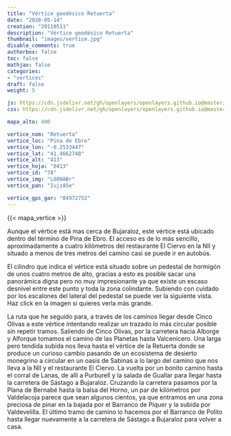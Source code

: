 ```yaml
---
title: "Vértice geodésico Retuerta"
date: "2020-05-14"
creation: "20110511"
description: "Vértice geodésico Retuerta"
thumbnail: "images/vertice.jpg"
disable_comments: true
authorbox: false
toc: false
mathjax: false
categories:
- "vertices"
draft: false
weight: 5

js: https://cdn.jsdelivr.net/gh/openlayers/openlayers.github.io@master/en/v6.3.1/build/ol.js
css: https://cdn.jsdelivr.net/gh/openlayers/openlayers.github.io@master/en/v6.3.1/css/ol.css

mapa_alto: 400

vertice_nom: "Retuerta"
vertice_loc: "Pina de Ebro"
vertice_lon: "-0.2533447"
vertice_lat: "41.4662748"
vertice_alt: "413"
vertice_hoja: "0413"
vertice_id: "78"
vertice_img: "L08NABr"
vertice_pan: "IujzA5e"

vertice_gps_gar: "84972752"
---
```

{{< mapa_vertice >}}

Aunque el vértice está mas cerca de Bujaraloz, este vértice está ubicado dentro del término de Pina de Ebro. El acceso es de lo más sencillo, aproximadamente a cuatro kilómetros del restaurante El Ciervo en la NII y situado a menos de tres metros del camino casi se puede ir en autobús.
  
El cilindro que indica el vértice está situado sobre un pedestal de hormigón de unos cuatro metros de alto, gracias a esto es posible sacar una panorámica digna pero no muy impresionante ya que existe un escaso desnivel entre este punto y toda la zona colindante. Subiendo con cuidado por los escalones del lateral del pedestal se puede ver la siguiente vista. Haz click en la imagen si quieres verla más grande.

La ruta que he seguido para, a través de los caminos llegar desde Cinco Olivas a este vértice intentando realizar un trazado lo más circular posible sin repetir tramos. Saliendo de Cinco Olivas, por la carretera hacia Alborge y Alforque tomamos el camino de las Planetas hasta Valcenicero. Una larga pero tendida subida nos lleva hasta el vértice de la Retuerta donde se produce un curioso cambio pasando de un ecosistema de desierto monegrino a circular en un oasis de Sabinas a lo largo del camino que nos lleva a la NII y el restaurante El Ciervo. La vuelta por un bonito camino hasta el corral de Lanas, de allí a Purburell y la salada de Guallar para llegar hasta la carretera de Sástago a Bujaraloz. Cruzando la carretera pasamos por la Plana de Bernabé hasta la balsa del Horno, un par de kilómetros por Valdelacoja parece que sean algunos cientos, ya que entramos en una zona preciosa de pinar en la bajada por el Barranco de Piquer y la subida por Valdevelilla. El último tramo de camino lo hacemos por el Barranco de Polito hasta llegar nuevamente a la carretera de Sástago a Bujaraloz para volver a casa.
